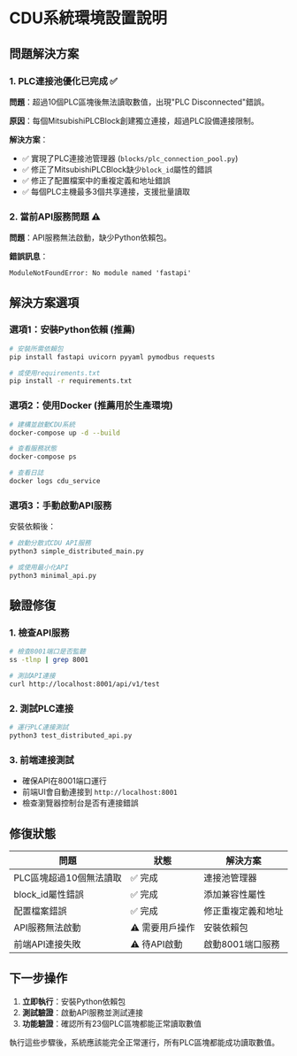 # CDU系統環境設置說明

## 問題解決方案

### 1. PLC連接池優化已完成 ✅

**問題**：超過10個PLC區塊後無法讀取數值，出現"PLC Disconnected"錯誤。

**原因**：每個MitsubishiPLCBlock創建獨立連接，超過PLC設備連接限制。

**解決方案**：
- ✅ 實現了PLC連接池管理器 (`blocks/plc_connection_pool.py`)
- ✅ 修正了MitsubishiPLCBlock缺少`block_id`屬性的錯誤
- ✅ 修正了配置檔案中的重複定義和地址錯誤
- ✅ 每個PLC主機最多3個共享連接，支援批量讀取

### 2. 當前API服務問題 ⚠️

**問題**：API服務無法啟動，缺少Python依賴包。

**錯誤訊息**：
```
ModuleNotFoundError: No module named 'fastapi'
```

## 解決方案選項

### 選項1：安裝Python依賴 (推薦)

```bash
# 安裝所需依賴包
pip install fastapi uvicorn pyyaml pymodbus requests

# 或使用requirements.txt
pip install -r requirements.txt
```

### 選項2：使用Docker (推薦用於生產環境)

```bash
# 建構並啟動CDU系統
docker-compose up -d --build

# 查看服務狀態
docker-compose ps

# 查看日誌
docker logs cdu_service
```

### 選項3：手動啟動API服務

安裝依賴後：
```bash
# 啟動分散式CDU API服務
python3 simple_distributed_main.py

# 或使用最小化API
python3 minimal_api.py
```

## 驗證修復

### 1. 檢查API服務
```bash
# 檢查8001端口是否監聽
ss -tlnp | grep 8001

# 測試API連接
curl http://localhost:8001/api/v1/test
```

### 2. 測試PLC連接
```bash
# 運行PLC連接測試
python3 test_distributed_api.py
```

### 3. 前端連接測試
- 確保API在8001端口運行
- 前端UI會自動連接到 `http://localhost:8001`
- 檢查瀏覽器控制台是否有連接錯誤

## 修復狀態

| 問題 | 狀態 | 解決方案 |
|------|------|----------|
| PLC區塊超過10個無法讀取 | ✅ 完成 | 連接池管理器 |
| block_id屬性錯誤 | ✅ 完成 | 添加兼容性屬性 |
| 配置檔案錯誤 | ✅ 完成 | 修正重複定義和地址 |
| API服務無法啟動 | ⚠️ 需要用戶操作 | 安裝依賴包 |
| 前端API連接失敗 | ⚠️ 待API啟動 | 啟動8001端口服務 |

## 下一步操作

1. **立即執行**：安裝Python依賴包
2. **測試驗證**：啟動API服務並測試連接
3. **功能驗證**：確認所有23個PLC區塊都能正常讀取數值

執行這些步驟後，系統應該能完全正常運行，所有PLC區塊都能成功讀取數值。